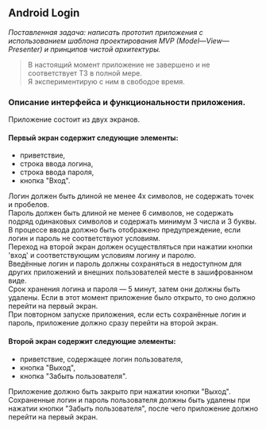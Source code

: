 ## Android Login

*Поставленная задача: написать прототип приложения с использованием шаблона проектирования MVP (Model—View—Presenter) и принципов чистой архитектуры.*

> В настоящий момент приложение не завершено и не соответствует ТЗ в полной мере.  
> Я экспериментирую с ним в свободое время.

### Описание интерфейса и функциональности приложения.

Приложение состоит из двух экранов.

#### Первый экран содержит следующие элементы:

* приветствие,
* строка ввода логина,
* строка ввода пароля,
* кнопка "Вход".

Логин должен быть длиной не менее 4х символов, не содержать точек и пробелов.  
Пароль должен быть длиной не менее 6 символов, не содержать подряд одинаковых символов и содержать минимум 3 числа и 3 буквы.  
В процессе ввода должно быть отображено предупреждение, если логин и пароль не соответствуют условиям.  
Переход на второй экран должен осуществляться при нажатии кнопки 'вход' и соответствующим условиям логину и паролю.  
Введённые логин и пароль должны сохраняться в недоступном для других приложений и внешних пользователей месте в зашифрованном виде.  
Срок хранения логина и пароля — 5 минут, затем они должны быть удалены. Если в этот момент приложение было открыто, то оно должно перейти на первый экран.  
При повторном запуске приложения, если есть сохранённые логин и пароль, приложение должно сразу перейти на второй экран.

#### Второй экран содержит следующие элементы:

* приветствие, содержащее логин пользователя,
* кнопка "Выход",
* кнопка "Забыть пользователя".

Приложение должно быть закрыто при нажатии кнопки "Выход".
Сохраненные логин и пароль пользователя должны быть удалены при нажатии кнопки "Забыть пользователя", после чего приложение должно перейти на первый экран.
